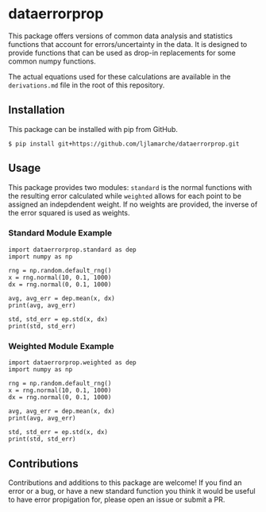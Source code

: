 # dataerrorprop

This package offers versions of common data analysis and statistics functions that account for errors/uncertainty in the data.  It is designed to provide functions that can be used as drop-in replacements for some common numpy functions.

The actual equations used for these calculations are available in the `derivations.md` file in the root of this repository.

## Installation
This package can be installed with pip from GitHub.
```
$ pip install git+https://github.com/ljlamarche/dataerrorprop.git
```

## Usage
This package provides two modules: `standard` is the normal functions with the resulting error calculated while `weighted` allows for each point to be assigned an indepdendent weight.  If no weights are provided, the inverse of the error squared is used as weights.

### Standard Module Example

```
import dataerrorprop.standard as dep
import numpy as np

rng = np.random.default_rng()
x = rng.normal(10, 0.1, 1000)
dx = rng.normal(0, 0.1, 1000)

avg, avg_err = dep.mean(x, dx)
print(avg, avg_err)

std, std_err = ep.std(x, dx)
print(std, std_err)
```

### Weighted Module Example

```
import dataerrorprop.weighted as dep
import numpy as np

rng = np.random.default_rng()
x = rng.normal(10, 0.1, 1000)
dx = rng.normal(0, 0.1, 1000)

avg, avg_err = dep.mean(x, dx)
print(avg, avg_err)

std, std_err = ep.std(x, dx)
print(std, std_err)
```

## Contributions

Contributions and additions to this package are welcome!  If you find an error or a bug, or have a new standard function you think it would be useful to have error propigation for, please open an issue or submit a PR.
